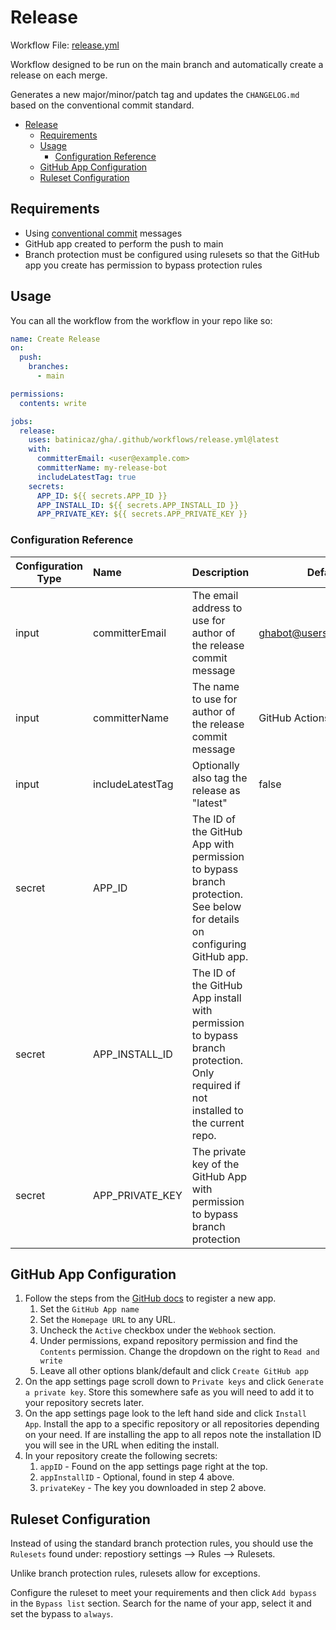 # Release

Workflow File: [release.yml](../../../.github/workflows/release.yml)

Workflow designed to be run on the main branch and automatically create a release on each merge.

Generates a new major/minor/patch tag and updates the `CHANGELOG.md` based on the conventional commit standard.

<!-- TOC -->
* [Release](#release)
  * [Requirements](#requirements)
  * [Usage](#usage)
    * [Configuration Reference](#configuration-reference)
  * [GitHub App Configuration](#github-app-configuration)
  * [Ruleset Configuration](#ruleset-configuration)
<!-- TOC -->

## Requirements

- Using [conventional commit](https://www.conventionalcommits.org/en/) messages
- GitHub app created to perform the push to main
- Branch protection must be configured using rulesets so that the GitHub app you create has permission to bypass protection rules

## Usage

You can all the workflow from the workflow in your repo like so:

```yaml
name: Create Release
on:
  push:
    branches:
      - main

permissions:
  contents: write

jobs:
  release:
    uses: batinicaz/gha/.github/workflows/release.yml@latest
    with:
      committerEmail: <user@example.com>
      committerName: my-release-bot
      includeLatestTag: true
    secrets:
      APP_ID: ${{ secrets.APP_ID }}
      APP_INSTALL_ID: ${{ secrets.APP_INSTALL_ID }}
      APP_PRIVATE_KEY: ${{ secrets.APP_PRIVATE_KEY }}
```

### Configuration Reference

| Configuration Type | Name             | Description                                                                                                                       | Default Value                   | Required |
|--------------------|:-----------------|-----------------------------------------------------------------------------------------------------------------------------------|---------------------------------|:---------|
| input              | committerEmail   | The email address to use for author of the release commit message                                                                 | ghabot@users.noreply.github.com | No       |
| input              | committerName    | The name to use for author of the release commit message                                                                          | GitHub Actions Bot              | No       |
| input              | includeLatestTag | Optionally also tag the release as "latest"                                                                                       | false                           | No       |
| secret             | APP_ID           | The ID of the GitHub App with permission to bypass branch protection. See below for details on configuring GitHub app.            |                                 | Yes      |
| secret             | APP_INSTALL_ID   | The ID of the GitHub App install with permission to bypass branch protection. Only required if not installed to the current repo. |                                 | No       |
| secret             | APP_PRIVATE_KEY  | The private key of the GitHub App with permission to bypass branch protection                                                     |                                 | Yes      |

## GitHub App Configuration

1. Follow the steps from the [GitHub docs](https://docs.github.com/en/apps/creating-github-apps/registering-a-github-app/registering-a-github-app) to register a new app.
    1. Set the `GitHub App name`
    2. Set the `Homepage URL` to any URL.
    3. Uncheck the `Active` checkbox under the `Webhook` section.
    4. Under permissions, expand repository permission and find the `Contents` permission. Change the dropdown on the right to `Read and write`
    5. Leave all other options blank/default and click `Create GitHub app`
2. On the app settings page scroll down to `Private keys` and click `Generate a private key`. Store this somewhere safe as you will need to add it to your repository secrets later.
3. On the app settings page look to the left hand side and click `Install App`. Install the app to a specific repository or all repositories depending on your need. If are installing the app to all repos note the installation ID you will see in the URL when editing the install.
4. In your repository create the following secrets:
    1. `appID` - Found on the app settings page right at the top.
    2. `appInstallID` - Optional, found in step 4 above.
    3. `privateKey` - The key you downloaded in step 2 above.

## Ruleset Configuration

Instead of using the standard branch protection rules, you should use the `Rulesets` found under: repostiory settings --> Rules --> Rulesets.

Unlike branch protection rules, rulesets allow for exceptions.

Configure the ruleset to meet your requirements and then click `Add bypass` in the `Bypass list` section. Search for the name of your app, select it and set the bypass to `always`.